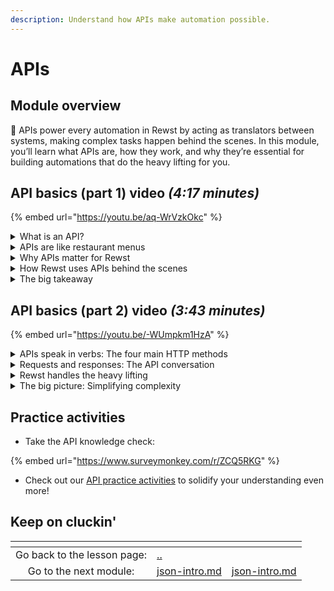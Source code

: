 ```yaml
---
description: Understand how APIs make automation possible.
---
```


# APIs

## Module overview

:egg: APIs power every automation in Rewst by acting as translators between systems, making complex tasks happen behind the scenes. In this module, you’ll learn what APIs are, how they work, and why they’re essential for building automations that do the heavy lifting for you.

## API basics (part 1) video _(4:17 minutes)_

{% embed url="https://youtu.be/aq-WrVzkOkc" %}

<details>

<summary>What is an API?</summary>

An API (Application Programming Interface) is a contract that lets different software systems talk to each other. It defines what you can ask for, how to ask for it, and what to expect in return. While it sounds technical, it's more familiar than you think—like a menu at a restaurant.

</details>

<details>

<summary>APIs are like restaurant menus</summary>

Think of an API as a **menu**:

* The **request** is your order (what you ask for). You can’t ask for anything that’s not on the API’s menu.
* The **parameters** are your instructions (e.g., “no olives”).
* The **response** is the meal you receive. You don’t need to know how the kitchen works—you just need to follow the menu’s guidelines to get exactly what you ordered.

</details>

<details>

<summary>Why APIs matter for Rewst</summary>

Rewst works like a **concierge** using APIs to handle tasks across systems.

For example, planning a **“Night on the Town”** involves multiple requests: booking a restaurant, securing concert tickets, and calling a ride. Instead of managing these tasks individually, Rewst handles them all through APIs, bundling them into a single automated workflow.

</details>

<details>

<summary>How Rewst uses APIs behind the scenes</summary>

Every automation in Rewst is powered by API requests and responses. When you set up a workflow—like pulling a user from Microsoft Graph or sending a message in Slack—you’re making API calls without needing to know the details. Rewst simplifies the process for you.

</details>

<details>

<summary>The big takeaway</summary>

APIs are essential for automation, and Rewst acts as your API concierge, managing complex API conversations on your behalf. By using APIs, Rewst connects with other systems to automate tasks and processes seamlessly—without you having to interact with each system directly.

</details>

## API basics (part 2) video _(3:43 minutes)_

{% embed url="https://youtu.be/-WUmpkm1HzA" %}

<details>

<summary>APIs speak in verbs: The four main HTTP methods</summary>

APIs use **HTTP methods**—like action verbs—to specify what kind of task you want to perform:

* **GET**: Retrieve data (like checking the menu).
* **POST**: Add new data (like placing an order).
* **PUT**: Update existing data (like changing a reservation).
* **DELETE**: Remove data (like canceling a reservation).

For example, Rewst might use a GET request to check restaurant availability, a POST to book tickets, and a DELETE to cancel plans—all handled automatically through APIs.

</details>

<details>

<summary>Requests and responses: The API conversation</summary>

Every interaction with an API is a two-way **conversation**:

* You send a **request** (asking for data or performing an action).
* The system sends a **response** (giving you what you asked for or an error message if something went wrong).

A request includes:

* **The method** (like GET or POST).
* **The URL** (where the request is sent, like the restaurant's address).

For example:

**Base URL:** `https://restaurantapi.com` (the address).

**Endpoint:** `/reservation/123` (what you're asking for).

</details>

<details>

<summary>Rewst handles the heavy lifting</summary>

With Rewst, you don’t need to manually craft these requests. It automates the conversation by handling all the requests and responses behind the scenes. Whether it's pulling user data from Microsoft or sending a Slack message, Rewst makes sure your workflows communicate with other systems seamlessly.

</details>

<details>

<summary>The big picture: Simplifying complexity</summary>

APIs might seem complex, but it all comes down to understanding the verbs and conversations. Rewst simplifies this process, allowing you to build automations without worrying about the technical details of each request. With this foundation, you're ready to create smarter, more efficient workflows with confidence.

</details>

## Practice activities

* Take the API knowledge check:&#x20;

{% embed url="https://www.surveymonkey.com/r/ZCQ5RKG" %}

* Check out our [API practice activities](api-activities.md) to solidify your understanding even more!&#x20;

## Keep on cluckin'

<table data-card-size="large" data-column-title-hidden data-view="cards" data-full-width="false"><thead><tr><th align="center"></th><th data-type="content-ref"></th><th data-hidden data-card-target data-type="content-ref"></th></tr></thead><tbody><tr><td align="center">Go back to the lesson page: </td><td><a href="../">..</a></td><td></td></tr><tr><td align="center">Go to the next module:</td><td><a href="../json-intro.md">json-intro.md</a></td><td><a href="../json-intro.md">json-intro.md</a></td></tr></tbody></table>
